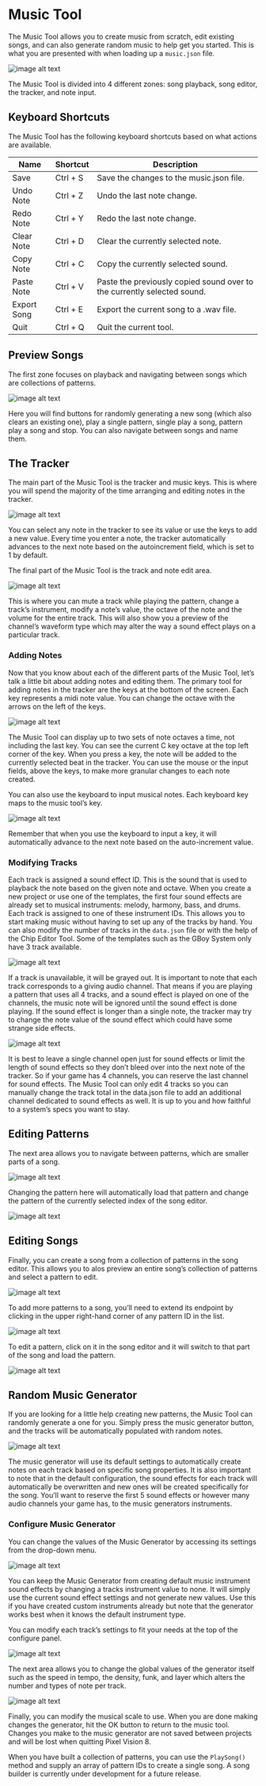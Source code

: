 # Music Tool

The Music Tool allows you to create music from scratch, edit existing songs, and can also generate random music to help get you started. This is what you are presented with when loading up a `music.json` file.

![image alt text](images/MusicTool_image_0.png)

The Music Tool is divided into 4 different zones: song playback, song editor, the tracker, and note input.

## Keyboard Shortcuts

The Music Tool has the following keyboard shortcuts based on what actions are available.

| Name        | Shortcut  | Description                                                              |
|-------------|-----------|--------------------------------------------------------------------------|
| Save        | Ctrl \+ S | Save the changes to the music\.json file\.                               |
| Undo Note   | Ctrl \+ Z | Undo the last note change\.                                              |
| Redo Note   | Ctrl \+ Y | Redo the last note change\.                                              |
| Clear Note  | Ctrl \+ D | Clear the currently selected note\.                                      |
| Copy Note   | Ctrl \+ C | Copy the currently selected sound\.                                      |
| Paste Note  | Ctrl \+ V | Paste the previously copied sound over to the currently selected sound\. |
| Export Song | Ctrl \+ E | Export the current song to a \.wav file\.                                |
| Quit        | Ctrl \+ Q | Quit the current tool\.                                                  |


## Preview Songs

The first zone focuses on playback and navigating between songs which are collections of patterns. 

![image alt text](images/PreviewSongs_image_0.png)

Here you will find buttons for randomly generating a new song (which also clears an existing one), play a single pattern, single play a song, pattern play a song and stop. You can also navigate between songs and name them. 

## The Tracker

The main part of the Music Tool is the tracker and music keys. This is where you will spend the majority of the time arranging and editing notes in the tracker. 

![image alt text](images/TheTracker_image_0.png)

You can select any note in the tracker to see its value or use the keys to add a new value. Every time you enter a note, the tracker automatically advances to the next note based on the autoincrement field, which is set to 1 by default.

The final part of the Music Tool is the track and note edit area.

![image alt text](images/TheTracker_image_1.png)

This is where you can mute a track while playing the pattern, change a track’s instrument, modify a note’s value, the octave of the note and the volume for the entire track. This will also show you a preview of the channel’s waveform type which may alter the way a sound effect plays on a particular track.

### Adding Notes

Now that you know about each of the different parts of the Music Tool, let’s talk a little bit about adding notes and editing them. The primary tool for adding notes in the tracker are the keys at the bottom of the screen. Each key represents a midi note value. You can change the octave with the arrows on the left of the keys.

![image alt text](images/AddingNotes_image_0.png)

The Music Tool can display up to two sets of note octaves a time, not including the last key. You can see the current C key octave at the top left corner of the key. When you press a key, the note will be added to the currently selected beat in the tracker. You can use the mouse or the input fields, above the keys, to make more granular changes to each note created.

You can also use the keyboard to input musical notes. Each keyboard key maps to the music tool’s key.

![image alt text](images/AddingNotes_image_1.png)

Remember that when you use the keyboard to input a key, it will automatically advance to the next note based on the auto-increment value.

### Modifying Tracks

Each track is assigned a sound effect ID. This is the sound that is used to playback the note based on the given note and octave. When you create a new project or use one of the templates, the first four sound effects are already set to musical instruments: melody, harmony, bass, and drums. Each track is assigned to one of these instrument IDs. This allows you to start making music without having to set up any of the tracks by hand. You can also modify the number of tracks in the `data.json` file or with the help of the Chip Editor Tool. Some of the templates such as the GBoy System only have 3 track available.

![image alt text](images/ModifyingTracks_image_0.png)

If a track is unavailable, it will be grayed out. It is important to note that each track corresponds to a giving audio channel. That means if you are playing a pattern that uses all 4 tracks, and a sound effect is played on one of the channels, the music note will be ignored until the sound effect is done playing. If the sound effect is longer than a single note, the tracker may try to change the note value of the sound effect which could have some strange side effects. 

![image alt text](images/ModifyingTracks_image_1.png)

It is best to leave a single channel open just for sound effects or limit the length of sound effects so they don’t bleed over into the next note of the tracker. So if your game has 4 channels, you can reserve the last channel for sound effects. The Music Tool can only edit 4 tracks so you can manually change the track total in the data.json file to add an additional channel dedicated to sound effects as well. It is up to you and how faithful to a system’s specs you want to stay.

## Editing Patterns

The next area allows you to navigate between patterns, which are smaller parts of a song. 

![image alt text](images/EditingPatterns_image_0.png)

Changing the pattern here will automatically load that pattern and change the pattern of the currently selected index of the song editor.

![image alt text](images/EditingPatterns_image_1.png)

## Editing Songs


Finally, you can create a song from a collection of patterns in the song editor. This allows you to alos preview an entire song’s collection of patterns and select a pattern to edit.

![image alt text](images/EditingSongs_image_0.png)

To add more patterns to a song, you’ll need to extend its endpoint by clicking in the upper right-hand corner of any pattern ID in the list.

![image alt text](images/EditingSongs_image_1.png)

To edit a pattern, click on it in the song editor and it will switch to that part of the song and load the pattern.

![image alt text](images/EditingSongs_image_2.png)


## Random Music Generator

If you are looking for a little help creating new patterns, the Music Tool can randomly generate a one for you. Simply press the music generator button, and the tracks will be automatically populated with random notes.

![image alt text](images/RandomMusicGenerator_image_0.png)

The music generator will use its default settings to automatically create notes on each track based on specific song properties. It is also important to note that in the default configuration, the sound effects for each track will automatically be overwritten and new ones will be created specifically for the song. You’ll want to reserve the first 5 sound effects or however many audio channels your game has, to the music generators instruments.


### Configure Music Generator

You can change the values of the Music Generator by accessing its settings from the drop-down menu.

![image alt text](images/ConfigureMusicGenerator_image_0.png)

You can keep the Music Generator from creating default music instrument sound effects by changing a tracks instrument value to none. It will simply use the current sound effect settings and not generate new values. Use this if you have created custom instruments already but note that the generator works best when it knows the default instrument type.

You can modify each track’s settings to fit your needs at the top of the configure panel.

![image alt text](images/ConfigureMusicGenerator_image_1.png)

The next area allows you to change the global values of the generator itself such as the speed in tempo, the density, funk, and layer which alters the number and types of note per track. 

![image alt text](images/ConfigureMusicGenerator_image_2.png)

Finally, you can modify the musical scale to use. When you are done making changes the generator, hit the OK button to return to the music tool. Changes you make to the music generator are not saved between projects and will be lost when quitting Pixel Vision 8.

When you have built a collection of patterns, you can use the `PlaySong()` method and supply an array of pattern IDs to create a single song. A song builder is currently under development for a future release.
